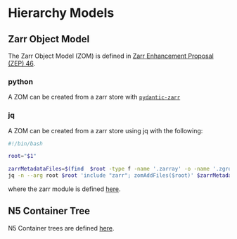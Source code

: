 # Hierarchy Models

## Zarr Object Model 

The Zarr Object Model (ZOM) is defined in [Zarr Enhancement Proposal (ZEP) 46](https://github.com/zarr-developers/zeps/pull/46).

### python

A ZOM can be created from a zarr store with [`pydantic-zarr`](https://github.com/janelia-cellmap/pydantic-zarr)

### jq

A ZOM can be created from a zarr store using jq with the following:

```bash
#!/bin/bash

root="$1"

zarrMetadataFiles=$(find  $root -type f -name '.zarray' -o -name '.zgroup' -o -name '.zattrs')
jq -n --arg root $root 'include "zarr"; zomAddFiles($root)' $zarrMetadataFiles
```

where the zarr module is defined [here](https://github.com/saalfeldlab/n5-imglib2/blob/master/src/main/resources/zarr.jq).

## N5 Container Tree

N5 Container trees are defined [here](https://github.com/saalfeldlab/n5-ij/wiki/N5-Container-Tree).
